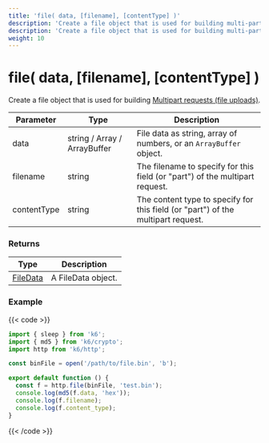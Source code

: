 ```yaml
---
title: 'file( data, [filename], [contentType] )'
description: 'Create a file object that is used for building multi-part requests.'
description: 'Create a file object that is used for building multi-part requests.'
weight: 10
---
```


# file( data, [filename], [contentType] )

Create a file object that is used for building [Multipart requests (file uploads)](https://grafana.com/docs/k6/<K6_VERSION>/examples/data-uploads#multipart-request-uploading-a-file).

| Parameter   | Type                         | Description                                                                      |
| ----------- | ---------------------------- | -------------------------------------------------------------------------------- |
| data        | string / Array / ArrayBuffer | File data as string, array of numbers, or an `ArrayBuffer` object.               |
| filename    | string                       | The filename to specify for this field (or "part") of the multipart request.     |
| contentType | string                       | The content type to specify for this field (or "part") of the multipart request. |

### Returns

| Type                                                                                 | Description        |
| ------------------------------------------------------------------------------------ | ------------------ |
| [FileData](https://grafana.com/docs/k6/<K6_VERSION>/javascript-api/k6-http/filedata) | A FileData object. |

### Example

{{< code >}}

```javascript
import { sleep } from 'k6';
import { md5 } from 'k6/crypto';
import http from 'k6/http';

const binFile = open('/path/to/file.bin', 'b');

export default function () {
  const f = http.file(binFile, 'test.bin');
  console.log(md5(f.data, 'hex'));
  console.log(f.filename);
  console.log(f.content_type);
}
```

{{< /code >}}
